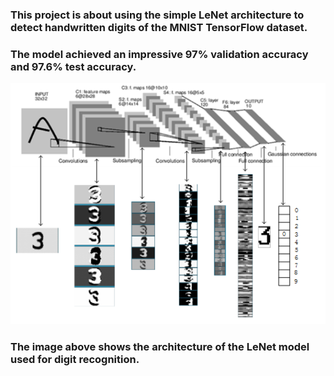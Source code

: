 ### This project is about using the simple LeNet architecture to detect handwritten digits of the MNIST TensorFlow dataset.

### The model achieved an impressive 97% validation accuracy and 97.6% test accuracy.

![LeNet for Digit Recognition](LeNet%20for%20Digit%20Recognition.png)

### The image above shows the architecture of the LeNet model used for digit recognition.

